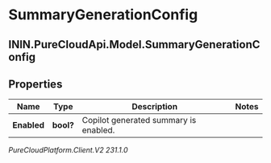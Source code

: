 # SummaryGenerationConfig

## ININ.PureCloudApi.Model.SummaryGenerationConfig

## Properties

|Name | Type | Description | Notes|
|------------ | ------------- | ------------- | -------------|
| **Enabled** | **bool?** | Copilot generated summary is enabled. | |



_PureCloudPlatform.Client.V2 231.1.0_
